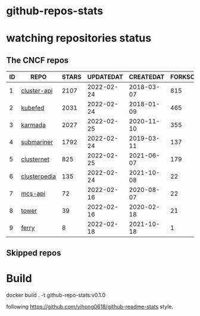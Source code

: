 # github-repos-stats

# watching repositories status
<!--START_SECTION:github_repos-->
## The CNCF repos
| ID |                              REPO                               | STARS | UPDATEDAT  | CREATEDAT  | FORKSCOUNT |
|----|-----------------------------------------------------------------|-------|------------|------------|------------|
|  1 | [cluster-api](https://github.com/kubernetes-sigs/cluster-api)   |  2107 | 2022-02-24 | 2018-03-07 |        815 |
|  2 | [kubefed](https://github.com/kubernetes-sigs/kubefed)           |  2031 | 2022-02-24 | 2018-01-09 |        465 |
|  3 | [karmada](https://github.com/karmada-io/karmada)                |  2027 | 2022-02-25 | 2020-11-10 |        355 |
|  4 | [submariner](https://github.com/submariner-io/submariner)       |  1792 | 2022-02-24 | 2019-03-11 |        137 |
|  5 | [clusternet](https://github.com/clusternet/clusternet)          |   825 | 2022-02-25 | 2021-06-07 |        179 |
|  6 | [clusterpedia](https://github.com/clusterpedia-io/clusterpedia) |   135 | 2022-02-24 | 2021-10-08 |         22 |
|  7 | [mcs-api](https://github.com/kubernetes-sigs/mcs-api)           |    72 | 2022-02-16 | 2020-08-07 |         22 |
|  8 | [tower](https://github.com/kubesphere/tower)                    |    39 | 2022-02-16 | 2020-02-18 |         21 |
|  9 | [ferry](https://github.com/ferry-proxy/ferry)                   |     8 | 2022-02-18 | 2021-10-18 |          1 |


## Skipped repos
<!--END_SECTION:github_repos-->

# Build

docker build . -t github-repo-stats:v0.1.0

following https://github.com/yihong0618/github-readme-stats style.
